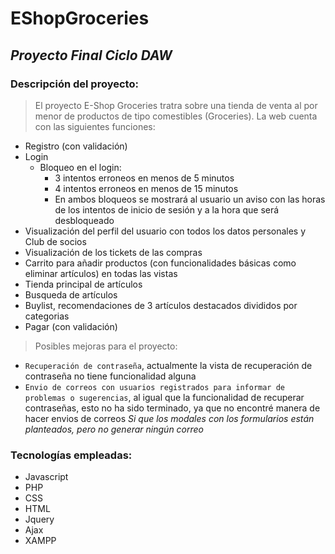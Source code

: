# EShopGroceries
## _Proyecto Final Ciclo DAW_

### **Descripción del proyecto:**

> El proyecto E-Shop Groceries tratra sobre una tienda de venta al por menor de productos de tipo comestibles (Groceries). La web cuenta con las siguientes funciones:
* Registro (con validación)
* Login
    * Bloqueo en el login:
        * 3 intentos erroneos en menos de 5 minutos
        * 4 intentos erroneos en menos de 15 minutos
        * En ambos bloqueos se mostrará al usuario un aviso con las horas de los intentos de inicio de sesión y a la hora que será desbloqueado
* Visualización del perfil del usuario con todos los datos personales y Club de socios
* Visualización de los tickets de las compras
* Carrito para añadir productos (con funcionalidades básicas como eliminar artículos) en todas las vistas
* Tienda principal de artículos
* Busqueda de artículos
* Buylist, recomendaciones de 3 artículos destacados divididos por categorias
* Pagar (con validación)

> Posibles mejoras para el proyecto:
* `Recuperación de contraseña`, actualmente la vista de recuperación de contraseña no tiene funcionalidad alguna
* `Envio de correos con usuarios registrados para informar de problemas o sugerencias`, al igual que la funcionalidad de recuperar contraseñas, esto no ha sido terminado, ya que no encontré manera de hacer envios de correos
_Si que los modales con los formularios están planteados, pero no generar ningún correo_

### **Tecnologías empleadas:**
* Javascript
* PHP
* CSS
* HTML
* Jquery
* Ajax
* XAMPP




